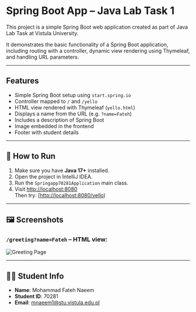 # Spring Boot App – Java Lab Task 1

This project is a simple Spring Boot web application created as part of Java Lab Task at Vistula University.

It demonstrates the basic functionality of a Spring Boot application, including routing with a controller, dynamic view rendering using Thymeleaf, and handling URL parameters.

---

## Features

- Simple Spring Boot setup using `start.spring.io`
- Controller mapped to `/` and `/yello`
- HTML view rendered with Thymeleaf (`yello.html`)
- Displays a name from the URL (e.g. `?name=Fateh`)
- Includes a description of Spring Boot
- Image embedded in the frontend
- Footer with student details

---

## 🚀 How to Run

1. Make sure you have **Java 17+** installed.
2. Open the project in IntelliJ IDEA.
3. Run the `Springapp70281Application` main class.
4. Visit [http://localhost:8080](http://localhost:8080)  
   Then try: [[http://localhost:8080/yello](http://localhost:8080/yello))

---

## 🖼 Screenshots

### `/greeting?name=Fateh` – HTML view:
![Greeting Page](screenshots/spring.png)

---

## 🧑‍🎓 Student Info

- **Name**: Mohammad Fateh Naeem  
- **Student ID**: 70281  
- **Email**: mnaeem1@stu.vistula.edu.pl

